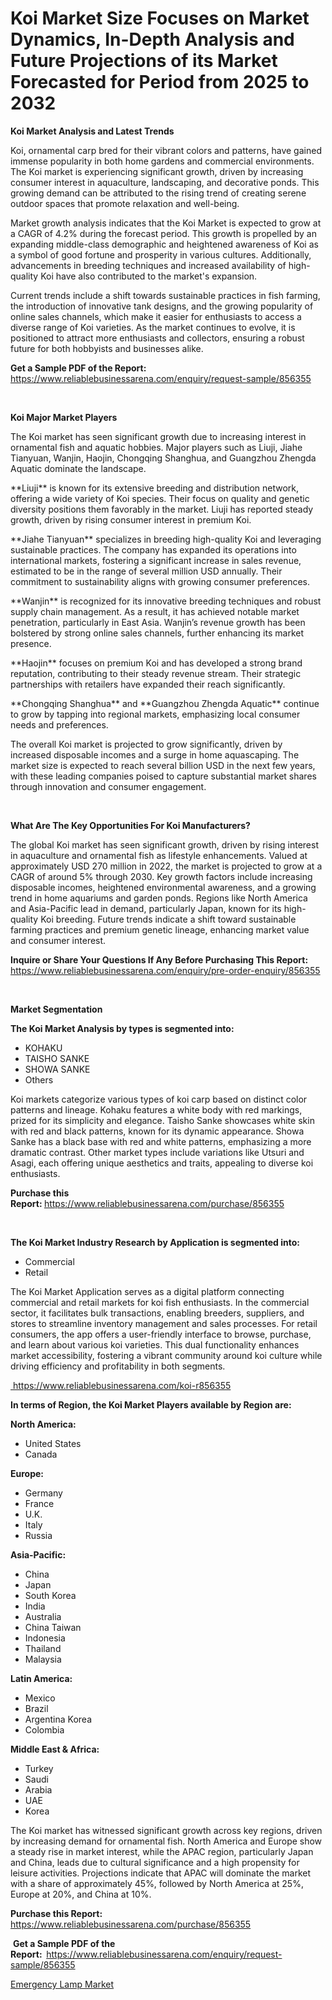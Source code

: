 <p><h1>Koi Market Size Focuses on Market Dynamics, In-Depth Analysis and Future Projections of its Market Forecasted for Period from 2025 to 2032</h1></p><p><strong>Koi Market Analysis and Latest Trends</strong></p>
<p><p>Koi, ornamental carp bred for their vibrant colors and patterns, have gained immense popularity in both home gardens and commercial environments. The Koi market is experiencing significant growth, driven by increasing consumer interest in aquaculture, landscaping, and decorative ponds. This growing demand can be attributed to the rising trend of creating serene outdoor spaces that promote relaxation and well-being.</p><p>Market growth analysis indicates that the Koi Market is expected to grow at a CAGR of 4.2% during the forecast period. This growth is propelled by an expanding middle-class demographic and heightened awareness of Koi as a symbol of good fortune and prosperity in various cultures. Additionally, advancements in breeding techniques and increased availability of high-quality Koi have also contributed to the market's expansion.</p><p>Current trends include a shift towards sustainable practices in fish farming, the introduction of innovative tank designs, and the growing popularity of online sales channels, which make it easier for enthusiasts to access a diverse range of Koi varieties. As the market continues to evolve, it is positioned to attract more enthusiasts and collectors, ensuring a robust future for both hobbyists and businesses alike.</p></p>
<p><strong>Get a Sample PDF of the Report:&nbsp;</strong> <a href="https://www.reliablebusinessarena.com/enquiry/request-sample/856355?utm_campaign=3021&utm_medium=2&utm_source=Github&utm_content=ia&utm_term=04042025&utm_id=koi">https://www.reliablebusinessarena.com/enquiry/request-sample/856355</a></p>
<p>&nbsp;</p>
<p><strong>Koi Major Market Players</strong></p>
<p><p>The Koi market has seen significant growth due to increasing interest in ornamental fish and aquatic hobbies. Major players such as Liuji, Jiahe Tianyuan, Wanjin, Haojin, Chongqing Shanghua, and Guangzhou Zhengda Aquatic dominate the landscape.</p><p>**Liuji** is known for its extensive breeding and distribution network, offering a wide variety of Koi species. Their focus on quality and genetic diversity positions them favorably in the market. Liuji has reported steady growth, driven by rising consumer interest in premium Koi.</p><p>**Jiahe Tianyuan** specializes in breeding high-quality Koi and leveraging sustainable practices. The company has expanded its operations into international markets, fostering a significant increase in sales revenue, estimated to be in the range of several million USD annually. Their commitment to sustainability aligns with growing consumer preferences.</p><p>**Wanjin** is recognized for its innovative breeding techniques and robust supply chain management. As a result, it has achieved notable market penetration, particularly in East Asia. Wanjin’s revenue growth has been bolstered by strong online sales channels, further enhancing its market presence.</p><p>**Haojin** focuses on premium Koi and has developed a strong brand reputation, contributing to their steady revenue stream. Their strategic partnerships with retailers have expanded their reach significantly.</p><p>**Chongqing Shanghua** and **Guangzhou Zhengda Aquatic** continue to grow by tapping into regional markets, emphasizing local consumer needs and preferences.</p><p>The overall Koi market is projected to grow significantly, driven by increased disposable incomes and a surge in home aquascaping. The market size is expected to reach several billion USD in the next few years, with these leading companies poised to capture substantial market shares through innovation and consumer engagement.</p></p>
<p>&nbsp;</p>
<p><strong>What Are The Key Opportunities For Koi Manufacturers?</strong></p>
<p><p>The global Koi market has seen significant growth, driven by rising interest in aquaculture and ornamental fish as lifestyle enhancements. Valued at approximately USD 270 million in 2022, the market is projected to grow at a CAGR of around 5% through 2030. Key growth factors include increasing disposable incomes, heightened environmental awareness, and a growing trend in home aquariums and garden ponds. Regions like North America and Asia-Pacific lead in demand, particularly Japan, known for its high-quality Koi breeding. Future trends indicate a shift toward sustainable farming practices and premium genetic lineage, enhancing market value and consumer interest.</p></p>
<p><strong>Inquire or Share Your Questions If Any Before Purchasing This Report:</strong> <a href="https://www.reliablebusinessarena.com/enquiry/pre-order-enquiry/856355?utm_campaign=3021&utm_medium=2&utm_source=Github&utm_content=ia&utm_term=04042025&utm_id=koi">https://www.reliablebusinessarena.com/enquiry/pre-order-enquiry/856355</a></p>
<p>&nbsp;</p>
<p><strong>Market Segmentation</strong></p>
<p><strong>The Koi Market Analysis by types is segmented into:</strong></p>
<p><ul><li>KOHAKU</li><li>TAISHO SANKE</li><li>SHOWA SANKE</li><li>Others</li></ul></p>
<p><p>Koi markets categorize various types of koi carp based on distinct color patterns and lineage. Kohaku features a white body with red markings, prized for its simplicity and elegance. Taisho Sanke showcases white skin with red and black patterns, known for its dynamic appearance. Showa Sanke has a black base with red and white patterns, emphasizing a more dramatic contrast. Other market types include variations like Utsuri and Asagi, each offering unique aesthetics and traits, appealing to diverse koi enthusiasts.</p></p>
<p><strong>Purchase this Report:&nbsp;</strong><a href="https://www.reliablebusinessarena.com/purchase/856355?utm_campaign=3021&utm_medium=2&utm_source=Github&utm_content=ia&utm_term=04042025&utm_id=koi">https://www.reliablebusinessarena.com/purchase/856355</a></p>
<p>&nbsp;</p>
<p><strong>The Koi Market Industry Research by Application is segmented into:</strong></p>
<p><ul><li>Commercial</li><li>Retail</li></ul></p>
<p><p>The Koi Market Application serves as a digital platform connecting commercial and retail markets for koi fish enthusiasts. In the commercial sector, it facilitates bulk transactions, enabling breeders, suppliers, and stores to streamline inventory management and sales processes. For retail consumers, the app offers a user-friendly interface to browse, purchase, and learn about various koi varieties. This dual functionality enhances market accessibility, fostering a vibrant community around koi culture while driving efficiency and profitability in both segments.</p></p>
<p><a href="https://www.reliablebusinessarena.com/koi-r856355?utm_campaign=3021&utm_medium=2&utm_source=Github&utm_content=ia&utm_term=04042025&utm_id=koi">&nbsp;https://www.reliablebusinessarena.com/koi-r856355</a></p>
<p><strong>In terms of Region, the Koi Market Players available by Region are:</strong></p>
<p>
    <p> <strong> North America: </strong>
        <ul>
            <li>United States</li>
            <li>Canada</li>
        </ul>
        </p> 
    <p> <strong> Europe: </strong>
        <ul>
            <li>Germany</li>
            <li>France</li>
            <li>U.K.</li>
            <li>Italy</li>
            <li>Russia</li>
        </ul>
        </p> 
    <p> <strong> Asia-Pacific: </strong>
        <ul>
            <li>China</li>
            <li>Japan</li>
            <li>South Korea</li>
            <li>India</li>
            <li>Australia</li>
            <li>China Taiwan</li>
            <li>Indonesia</li>
            <li>Thailand</li>
            <li>Malaysia</li>
        </ul>
        </p> 
    <p> <strong> Latin America: </strong>
        <ul>
            <li>Mexico</li>
            <li>Brazil</li>
            <li>Argentina Korea</li>
            <li>Colombia</li>
        </ul>
        </p> 
    <p> <strong> Middle East & Africa: </strong>
        <ul>
            <li>Turkey</li>
            <li>Saudi</li>
            <li>Arabia</li>
            <li>UAE</li>
            <li>Korea</li>
        </ul>
    </p>
    </p>
<p><p>The Koi market has witnessed significant growth across key regions, driven by increasing demand for ornamental fish. North America and Europe show a steady rise in market interest, while the APAC region, particularly Japan and China, leads due to cultural significance and a high propensity for leisure activities. Projections indicate that APAC will dominate the market with a share of approximately 45%, followed by North America at 25%, Europe at 20%, and China at 10%.</p></p>
<p><strong>Purchase this Report: </strong><a href="https://www.reliablebusinessarena.com/purchase/856355?utm_campaign=3021&utm_medium=2&utm_source=Github&utm_content=ia&utm_term=04042025&utm_id=koi">https://www.reliablebusinessarena.com/purchase/856355</a></p>
<p>&nbsp;<strong>Get a Sample PDF of the Report:&nbsp;&nbsp;</strong><a href="https://www.reliablebusinessarena.com/enquiry/request-sample/856355?utm_campaign=3021&utm_medium=2&utm_source=Github&utm_content=ia&utm_term=04042025&utm_id=koi">https://www.reliablebusinessarena.com/enquiry/request-sample/856355</a></p>
<p><strong></strong></p>
<p><p><a href="https://github.com/kaqiewan/Market-Research-Report-List-1/blob/main/emergency-lamp-market.md?utm_campaign=3021&utm_medium=2&utm_source=Github&utm_content=ia&utm_term=04042025&utm_id=koi">Emergency Lamp Market</a></p></p>
